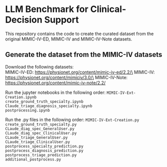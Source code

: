 # LLM Benchmark for Clinical-Decision Support
This repository contains the code to create the curated dataset from the original MIMIC-IV-ED, MIMIC-IV and MIMIC-IV-Note datasets.

## Generate the dataset from the MIMIC-IV datasets
Download the following datasets:\
MIMIC-IV-ED: https://physionet.org/content/mimic-iv-ed/2.2/\
MIMIC-IV: https://physionet.org/content/mimiciv/3.0/\
MIMIC-IV-Note: https://physionet.org/content/mimic-iv-note/2.2/

Run the jupyter notebooks in the following order:
```MIMIC-IV-Ext-Creation.ipynb```\
```create_ground_truth_specialty.ipynb```\
```Claude_triage_diagnosis_specialty.ipynb```\
```postprocessing.ipynb```

Run the .py files in the following order:
```MIMIC-IV-Ext-Creation.py```\
```create_ground_truth_specialty.py```\
```CLaude_diag_spec_GeneralUser.py```\
```CLaude_diag_spec_ClinicalUser.py```\
```CLaude_triage_GeneralUser.py```\
```CLaude_triage_ClinicalUser.py```\
```postprocess_specialty_prediction.py```\
```postprocess_diagnosis_prediction.py```\
```postprocess_triage_prediction.py```\
```additional_postprocess.py```
